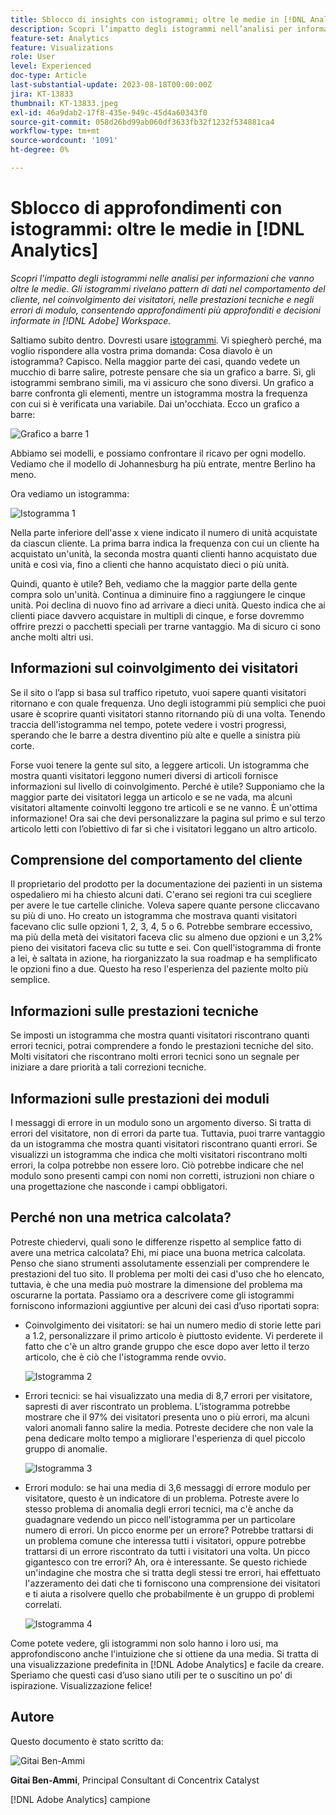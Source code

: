 ```yaml
---
title: Sblocco di insights con istogrammi; oltre le medie in [!DNL Analytics]
description: Scopri l’impatto degli istogrammi nell’analisi per informazioni che vanno oltre le medie.
feature-set: Analytics
feature: Visualizations
role: User
level: Experienced
doc-type: Article
last-substantial-update: 2023-08-18T00:00:00Z
jira: KT-13833
thumbnail: KT-13833.jpeg
exl-id: 46a9dab2-17f8-435e-949c-45d4a60343f0
source-git-commit: 058d26bd99ab060df3633fb32f1232f534881ca4
workflow-type: tm+mt
source-wordcount: '1091'
ht-degree: 0%

---
```


# Sblocco di approfondimenti con istogrammi: oltre le medie in [!DNL Analytics]

_Scopri l&#39;impatto degli istogrammi nelle analisi per informazioni che vanno oltre le medie. Gli istogrammi rivelano pattern di dati nel comportamento del cliente, nel coinvolgimento dei visitatori, nelle prestazioni tecniche e negli errori di modulo, consentendo approfondimenti più approfonditi e decisioni informate in [!DNL Adobe] Workspace._

Saltiamo subito dentro. Dovresti usare [istogrammi](https://experienceleague.adobe.com/docs/analytics/analyze/analysis-workspace/visualizations/histogram.html?lang=it). Vi spiegherò perché, ma voglio rispondere alla vostra prima domanda: Cosa diavolo è un istogramma? Capisco. Nella maggior parte dei casi, quando vedete un mucchio di barre salire, potreste pensare che sia un grafico a barre. Sì, gli istogrammi sembrano simili, ma vi assicuro che sono diversi. Un grafico a barre confronta gli elementi, mentre un istogramma mostra la frequenza con cui si è verificata una variabile. Dai un&#39;occhiata. Ecco un grafico a barre:

![Grafico a barre 1](assets/bar-chart-1.png)

Abbiamo sei modelli, e possiamo confrontare il ricavo per ogni modello. Vediamo che il modello di Johannesburg ha più entrate, mentre Berlino ha meno.

Ora vediamo un istogramma:

![Istogramma 1](assets/histogram-1.png)

Nella parte inferiore dell&#39;asse x viene indicato il numero di unità acquistate da ciascun cliente. La prima barra indica la frequenza con cui un cliente ha acquistato un&#39;unità, la seconda mostra quanti clienti hanno acquistato due unità e così via, fino a clienti che hanno acquistato dieci o più unità.

Quindi, quanto è utile? Beh, vediamo che la maggior parte della gente compra solo un&#39;unità. Continua a diminuire fino a raggiungere le cinque unità. Poi declina di nuovo fino ad arrivare a dieci unità. Questo indica che ai clienti piace davvero acquistare in multipli di cinque, e forse dovremmo offrire prezzi o pacchetti speciali per trarne vantaggio. Ma di sicuro ci sono anche molti altri usi.

## Informazioni sul coinvolgimento dei visitatori

Se il sito o l’app si basa sul traffico ripetuto, vuoi sapere quanti visitatori ritornano e con quale frequenza. Uno degli istogrammi più semplici che puoi usare è scoprire quanti visitatori stanno ritornando più di una volta. Tenendo traccia dell&#39;istogramma nel tempo, potete vedere i vostri progressi, sperando che le barre a destra diventino più alte e quelle a sinistra più corte.

Forse vuoi tenere la gente sul sito, a leggere articoli. Un istogramma che mostra quanti visitatori leggono numeri diversi di articoli fornisce informazioni sul livello di coinvolgimento. Perché è utile? Supponiamo che la maggior parte dei visitatori legga un articolo e se ne vada, ma alcuni visitatori altamente coinvolti leggono tre articoli e se ne vanno. È un&#39;ottima informazione! Ora sai che devi personalizzare la pagina sul primo e sul terzo articolo letti con l’obiettivo di far sì che i visitatori leggano un altro articolo.

## Comprensione del comportamento del cliente

Il proprietario del prodotto per la documentazione dei pazienti in un sistema ospedaliero mi ha chiesto alcuni dati. C&#39;erano sei regioni tra cui scegliere per avere le tue cartelle cliniche. Voleva sapere quante persone cliccavano su più di uno. Ho creato un istogramma che mostrava quanti visitatori facevano clic sulle opzioni 1, 2, 3, 4, 5 o 6. Potrebbe sembrare eccessivo, ma più della metà dei visitatori faceva clic su almeno due opzioni e un 3,2% pieno dei visitatori faceva clic su tutte e sei. Con quell&#39;istogramma di fronte a lei, è saltata in azione, ha riorganizzato la sua roadmap e ha semplificato le opzioni fino a due. Questo ha reso l&#39;esperienza del paziente molto più semplice.

## Informazioni sulle prestazioni tecniche

Se imposti un istogramma che mostra quanti visitatori riscontrano quanti errori tecnici, potrai comprendere a fondo le prestazioni tecniche del sito. Molti visitatori che riscontrano molti errori tecnici sono un segnale per iniziare a dare priorità a tali correzioni tecniche.

## Informazioni sulle prestazioni dei moduli

I messaggi di errore in un modulo sono un argomento diverso. Si tratta di errori del visitatore, non di errori da parte tua. Tuttavia, puoi trarre vantaggio da un istogramma che mostra quanti visitatori riscontrano quanti errori. Se visualizzi un istogramma che indica che molti visitatori riscontrano molti errori, la colpa potrebbe non essere loro. Ciò potrebbe indicare che nel modulo sono presenti campi con nomi non corretti, istruzioni non chiare o una progettazione che nasconde i campi obbligatori.

## Perché non una metrica calcolata?

Potreste chiedervi, quali sono le differenze rispetto al semplice fatto di avere una metrica calcolata? Ehi, mi piace una buona metrica calcolata. Penso che siano strumenti assolutamente essenziali per comprendere le prestazioni del tuo sito. Il problema per molti dei casi d&#39;uso che ho elencato, tuttavia, è che una media può mostrare la dimensione del problema ma oscurarne la portata. Passiamo ora a descrivere come gli istogrammi forniscono informazioni aggiuntive per alcuni dei casi d’uso riportati sopra:

- Coinvolgimento dei visitatori: se hai un numero medio di storie lette pari a 1.2, personalizzare il primo articolo è piuttosto evidente. Vi perderete il fatto che c&#39;è un altro grande gruppo che esce dopo aver letto il terzo articolo, che è ciò che l&#39;istogramma rende ovvio.

  ![Istogramma 2](assets/histogram-2.png)

- Errori tecnici: se hai visualizzato una media di 8,7 errori per visitatore, sapresti di aver riscontrato un problema. L’istogramma potrebbe mostrare che il 97% dei visitatori presenta uno o più errori, ma alcuni valori anomali fanno salire la media. Potreste decidere che non vale la pena dedicare molto tempo a migliorare l&#39;esperienza di quel piccolo gruppo di anomalie.

  ![Istogramma 3](assets/histogram-3.png)

- Errori modulo: se hai una media di 3,6 messaggi di errore modulo per visitatore, questo è un indicatore di un problema. Potreste avere lo stesso problema di anomalia degli errori tecnici, ma c&#39;è anche da guadagnare vedendo un picco nell&#39;istogramma per un particolare numero di errori. Un picco enorme per un errore? Potrebbe trattarsi di un problema comune che interessa tutti i visitatori, oppure potrebbe trattarsi di un errore riscontrato da tutti i visitatori una volta. Un picco gigantesco con tre errori? Ah, ora è interessante. Se questo richiede un&#39;indagine che mostra che si tratta degli stessi tre errori, hai effettuato l&#39;azzeramento dei dati che ti forniscono una comprensione dei visitatori e ti aiuta a risolvere quello che probabilmente è un gruppo di problemi correlati.

  ![Istogramma 4](assets/histogram-4.png)

Come potete vedere, gli istogrammi non solo hanno i loro usi, ma approfondiscono anche l&#39;intuizione che si ottiene da una media. Si tratta di una visualizzazione predefinita in [!DNL Adobe Analytics] e facile da creare. Speriamo che questi casi d’uso siano utili per te o suscitino un po’ di ispirazione. Visualizzazione felice!

## Autore

Questo documento è stato scritto da:

![Gitai Ben-Ammi](assets/gitai-headshot.png)

**Gitai Ben-Ammi**, Principal Consultant di Concentrix Catalyst

[!DNL Adobe Analytics] campione
